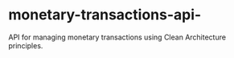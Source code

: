 # monetary-transactions-api-
API for managing monetary transactions using Clean Architecture principles.
